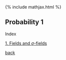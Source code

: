 {% include mathjax.html %}


## Probability 1

Index

[1. Fields and $\sigma$-fields](./prob1/1.1.html)


[back](./)
